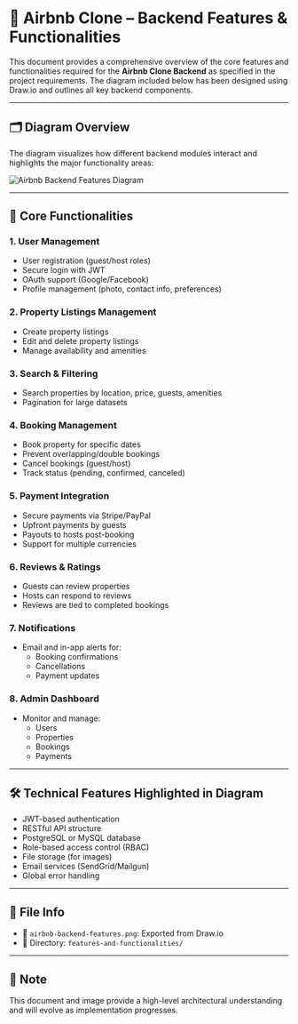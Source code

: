 # 📘 Airbnb Clone – Backend Features & Functionalities

This document provides a comprehensive overview of the core features and functionalities required for the **Airbnb Clone Backend** as specified in the project requirements. The diagram included below has been designed using Draw.io and outlines all key backend components.

---

## 🗂️ Diagram Overview

The diagram visualizes how different backend modules interact and highlights the major functionality areas:

![Airbnb Backend Features Diagram](./airbnb-backend-features.png)

---

## 🧩 Core Functionalities

### 1. User Management
- User registration (guest/host roles)
- Secure login with JWT
- OAuth support (Google/Facebook)
- Profile management (photo, contact info, preferences)

### 2. Property Listings Management
- Create property listings
- Edit and delete property listings
- Manage availability and amenities

### 3. Search & Filtering
- Search properties by location, price, guests, amenities
- Pagination for large datasets

### 4. Booking Management
- Book property for specific dates
- Prevent overlapping/double bookings
- Cancel bookings (guest/host)
- Track status (pending, confirmed, canceled)

### 5. Payment Integration
- Secure payments via Stripe/PayPal
- Upfront payments by guests
- Payouts to hosts post-booking
- Support for multiple currencies

### 6. Reviews & Ratings
- Guests can review properties
- Hosts can respond to reviews
- Reviews are tied to completed bookings

### 7. Notifications
- Email and in-app alerts for:
  - Booking confirmations
  - Cancellations
  - Payment updates

### 8. Admin Dashboard
- Monitor and manage:
  - Users
  - Properties
  - Bookings
  - Payments

---

## 🛠️ Technical Features Highlighted in Diagram
- JWT-based authentication
- RESTful API structure
- PostgreSQL or MySQL database
- Role-based access control (RBAC)
- File storage (for images)
- Email services (SendGrid/Mailgun)
- Global error handling

---

## 📁 File Info
- 📄 `airbnb-backend-features.png`: Exported from Draw.io
- 📁 Directory: `features-and-functionalities/`

---

## 📌 Note
This document and image provide a high-level architectural understanding and will evolve as implementation progresses.
